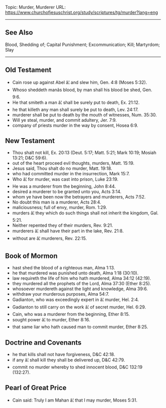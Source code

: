 Topic: Murder, Murderer
URL: https://www.churchofjesuschrist.org/study/scriptures/tg/murder?lang=eng

---

## See Also

Blood, Shedding of; Capital Punishment; Excommunication; Kill; Martyrdom; Slay

---

## Old Testament

- Cain rose up against Abel â¦ and slew him, Gen. 4:8 (Moses 5:32).
- Whoso sheddeth manâs blood, by man shall his blood be shed, Gen. 9:6.
- He that smiteth a man â¦ shall be surely put to death, Ex. 21:12.
- he that killeth any man shall surely be put to death, Lev. 24:17.
- murderer shall be put to death by the mouth of witnesses, Num. 35:30.
- Will ye steal, murder, and commit adultery, Jer. 7:9.
- company of priests murder in the way by consent, Hosea 6:9.

## New Testament

- Thou shalt not kill, Ex. 20:13 (Deut. 5:17; Matt. 5:21; Mark 10:19; Mosiah 13:21; D&C 59:6).
- out of the heart proceed evil thoughts, murders, Matt. 15:19.
- Jesus said, Thou shalt do no murder, Matt. 19:18.
- who had committed murder in the insurrection, Mark 15:7.
- Who â¦ for murder, was cast into prison, Luke 23:19.
- He was a murderer from the beginning, John 8:44.
- desired a murderer to be granted unto you, Acts 3:14.
- whom ye have been now the betrayers and murderers, Acts 7:52.
- No doubt this man is a murderer, Acts 28:4.
- maliciousness; full of envy, murder, Rom. 1:29.
- murders â¦ they which do such things shall not inherit the kingdom, Gal. 5:21.
- Neither repented they of their murders, Rev. 9:21.
- murderers â¦ shall have their part in the lake, Rev. 21:8.
- without are â¦ murderers, Rev. 22:15.

## Book of Mormon

- hast shed the blood of a righteous man, Alma 1:13.
- he that murdered was punished unto death, Alma 1:18 (30:10).
- law requireth the life of him who hath murdered, Alma 34:12 (42:19).
- they murdered all the prophets of the Lord, Alma 37:30 (Ether 8:25).
- whosoever murdereth against the light and knowledge, Alma 39:6.
- withdraw your murderous purposes, Alma 54:7.
- Gadianton, who was exceedingly expert in â¦ murder, Hel. 2:4.
- Gadianton to still carry on the work â¦ of secret murder, Hel. 6:29.
- Cain, who was a murderer from the beginning, Ether 8:15.
- sought power â¦ to murder, Ether 8:16.
- that same liar who hath caused man to commit murder, Ether 8:25.

## Doctrine and Covenants

- he that kills shall not have forgiveness, D&C 42:18.
- if any â¦ shall kill they shall be delivered up, D&C 42:79.
- commit no murder whereby to shed innocent blood, D&C 132:19 (132:27).

## Pearl of Great Price

- Cain said: Truly I am Mahan â¦ that I may murder, Moses 5:31.

